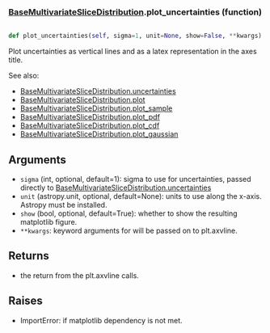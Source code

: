 ### [BaseMultivariateSliceDistribution](BaseMultivariateSliceDistribution.md).plot_uncertainties (function)


```py

def plot_uncertainties(self, sigma=1, unit=None, show=False, **kwargs)

```



Plot uncertainties as vertical lines and as a latex representation in
the axes title.

See also:

* [BaseMultivariateSliceDistribution.uncertainties](BaseMultivariateSliceDistribution.uncertainties.md)
* [BaseMultivariateSliceDistribution.plot](BaseMultivariateSliceDistribution.plot.md)
* [BaseMultivariateSliceDistribution.plot_sample](BaseMultivariateSliceDistribution.plot_sample.md)
* [BaseMultivariateSliceDistribution.plot_pdf](BaseMultivariateSliceDistribution.plot_pdf.md)
* [BaseMultivariateSliceDistribution.plot_cdf](BaseMultivariateSliceDistribution.plot_cdf.md)
* [BaseMultivariateSliceDistribution.plot_gaussian](BaseMultivariateSliceDistribution.plot_gaussian.md)

Arguments
------------
* `sigma` (int, optional, default=1): sigma to use for uncertainties,
    passed directly to [BaseMultivariateSliceDistribution.uncertainties](BaseMultivariateSliceDistribution.uncertainties.md)
* `unit` (astropy.unit, optional, default=None): units to use along
    the x-axis.  Astropy must be installed.
* `show` (bool, optional, default=True): whether to show the resulting
    matplotlib figure.
* `**kwargs`: keyword arguments for will be passed on to plt.axvline.

Returns
--------
* the return from the plt.axvline calls.

Raises
--------
* ImportError: if matplotlib dependency is not met.


